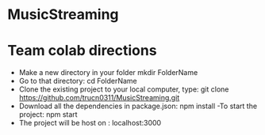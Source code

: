 # MusicStreaming
# Team colab directions
- Make a new directory in your folder 
     mkdir FolderName
- Go to that directory:
     cd FolderName
- Clone the existing project to your local computer, type:
     git clone https://github.com/trucn0311/MusicStreaming.git
- Download all the dependencies in package.json:
     npm install
-To start the project:
      npm start
- The project will be host on : 
      localhost:3000
      
    
